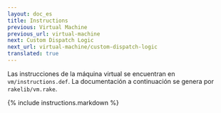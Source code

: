 ```yaml
---
layout: doc_es
title: Instructions
previous: Virtual Machine
previous_url: virtual-machine
next: Custom Dispatch Logic
next_url: virtual-machine/custom-dispatch-logic
translated: true
---
```


Las instrucciones de la máquina virtual se encuentran en `vm/instructions.def`. La
documentación a continuación se genera por `rakelib/vm.rake`.

{% include instructions.markdown %}
